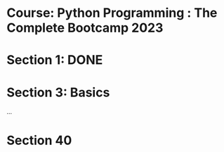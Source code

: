 # Course: Python Programming : The Complete Bootcamp 2023 

# Section 1:  DONE 
# Section 3: Basics 
...
# Section 40